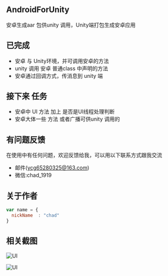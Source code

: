 ## AndroidForUnity
安卓生成aar 包供unity 调用，Unity端打包生成安卓应用

## 已完成

* 安卓 与 Unity环境，并可调用安卓的方法
* unity 调用 安卓 普通class 中声明的方法
* 安卓通过回调方式，传消息到 unity 端

## 接下来 任务
* 安卓中 UI 方法 加上 是否是UI线程处理判断
* 安卓大体一些 方法 或者广播可供unity 调用的

## 有问题反馈
在使用中有任何问题，欢迎反馈给我，可以用以下联系方式跟我交流

* 邮件(ycg65280325@163.com)
* 微信:chad_1919


## 关于作者

```javascript
var name = {
  nickName  : "chad"
}
```
## 相关截图
![UI](http://m.qpic.cn/psc?/V51er1Dk0zJPMo3RFWao0HicjG12R0GO/bqQfVz5yrrGYSXMvKr.cqTTJNmWFtoUOF60jjF*um1XXhQHD0as8lxETpK2a2**oGiJtMqxMZPC0UnUXW62WWoR53RP4sBQRftC6d.4.hl0!/mnull&bo=ywEIAwAAAAADB.M!&rf=photolist&t=5)

![UI](http://m.qpic.cn/psc?/V51er1Dk0zJPMo3RFWao0HicjG12R0GO/bqQfVz5yrrGYSXMvKr.cqdUliZUyhV4WSVg.R1abkEVzeM.Un6O3Iy4pyZqH6J2RqvZtFsJ28IJmnS7LlD1CR783MG2H*9VZCVvJdfsf5a0!/mnull&bo=OAQGCQAAAAABBxM!&rf=photolist&t=5)
